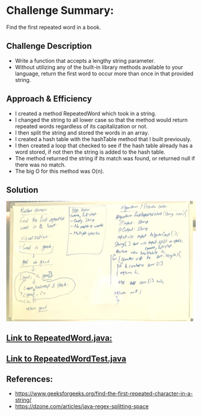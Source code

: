 # Challenge Summary:
Find the first repeated word in a book.

## Challenge Description
- Write a function that accepts a lengthy string parameter.
- Without utilizing any of the built-in library methods available to your language, return the first word to occur more than once in that provided string.

## Approach & Efficiency
- I created a method  RepeatedWord which took in a string.
- I changed the string to all lower case so that the method would return repeated words regardless of its capitalization or not.
- I then split the string and stored the words in an array.
- I created a hash table with the hashTable method that I built previously.
- I then created a loop that checked to see if the hash table already has a word stored, if not then the string is added to the hash table.
- The method returned the string if its match was found, or returned null if there was no match.
- The big O for this method was O(n).

## Solution

![Repeated word](https://raw.githubusercontent.com/sadhikari07/data-structures-and-algorithms/master/java401_code_challenges/assets/repeatedWord.jpg)


## [Link to RepeatedWord.java:](https://github.com/sadhikari07/data-structures-and-algorithms/blob/master/java401_code_challenges/src/main/java/java401_code_challenges/repeatedWords/RepeatedWord.java)

## [Link to RepeatedWordTest.java](https://github.com/sadhikari07/data-structures-and-algorithms/blob/master/java401_code_challenges/src/test/java/java401_code_challenges/repeatedWords/RepeatedWordTest.java)


## References:
- https://www.geeksforgeeks.org/find-the-first-repeated-character-in-a-string/
- https://dzone.com/articles/java-regex-splitting-space

